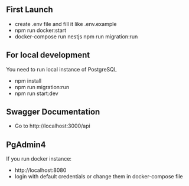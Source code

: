 ## First Launch
 - create .env file and fill it like .env.example
 - npm run docker:start
 - docker-compose run nestjs npm run migration:run


## For local development

You need to run local instance of PostgreSQL
 - npm install
 - npm run migration:run
 - npm run start:dev


## Swagger Documentation
- Go to http://localhost:3000/api


## PgAdmin4
If you run docker instance:
 - http://localhost:8080
 - login with default credentials or change them in docker-compose file

